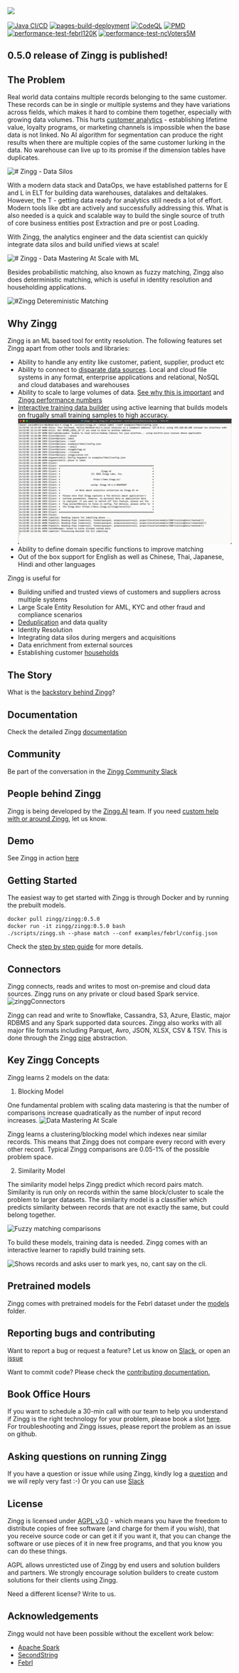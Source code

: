 ![]("https://static.scarf.sh/a.png?x-pxid=b96858f2-6fe2-4fdf-a68b-946527ca3daf")

[![Java CI/CD](https://github.com/zinggAI/zingg/actions/workflows/build.yml/badge.svg)](https://github.com/zinggAI/zingg/actions/workflows/build.yml)
[![pages-build-deployment](https://github.com/zinggAI/zingg/actions/workflows/pages/pages-build-deployment/badge.svg)](https://github.com/zinggAI/zingg/actions/workflows/pages/pages-build-deployment)
[![CodeQL](https://github.com/zinggAI/zingg/actions/workflows/codeql.yml/badge.svg)](https://github.com/zinggAI/zingg/actions/workflows/codeql.yml)
[![PMD](https://github.com/zinggAI/zingg/actions/workflows/pmd.yml/badge.svg)](https://github.com/zinggAI/zingg/actions/workflows/pmd.yml)
[![performance-test-febrl120K](https://github.com/zinggAI/zingg/actions/workflows/perfTest-febrl120K.yml/badge.svg)](https://github.com/zinggAI/zingg/actions/workflows/perfTest-febrl120K.yml)
[![performance-test-ncVoters5M](https://github.com/zinggAI/zingg/actions/workflows/perfTest-ncVoters5M.yml/badge.svg)](https://github.com/zinggAI/zingg/actions/workflows/perfTest-ncVoters5M.yml)

## 0.5.0 release of Zingg is published!

## The Problem

Real world data contains multiple records belonging to the same customer. These records can be in single or multiple systems and they have variations across fields, which makes it hard to combine them together, especially with growing data volumes. This hurts [customer analytics](docs/bizLeaderSurvey.md) - establishing lifetime value, loyalty programs, or marketing channels is impossible when the base data is not linked. No AI algorithm for segmentation can produce the right results when there are multiple copies of the same customer lurking in the data. No warehouse can live up to its promise if the dimension tables have duplicates. 

![# Zingg - Data Silos](/assets/dataSilos.png)

With a modern data stack and DataOps, we have established patterns for E and L in ELT for building data warehouses, datalakes and deltalakes. However, the T - getting data ready for analytics still needs a lot of effort. Modern tools like dbt are actively and successfully addressing this. What is also needed is a quick and scalable way to build the single source of truth of core business entities post Extraction and pre or post Loading.

With Zingg, the analytics engineer and the data scientist can quickly integrate data silos and build unified views at scale!

![# Zingg - Data Mastering At Scale with ML](/assets/dataMastering.png)

Besides probabilistic matching, also known as fuzzy matching, Zingg also does deterministic matching, which is useful in identity resolution and householding applications.

![#Zingg Detereministic Matching](/assets/deterministicMatching.png)

## Why Zingg

Zingg is an ML based tool for entity resolution. The following features set Zingg apart from other tools and libraries: 
- Ability to handle any entity like customer, patient, supplier, product etc 
- Ability to connect to [disparate data sources](https://docs.zingg.ai/zingg/connectors). Local and cloud file systems in any format, enterprise applications and relational, NoSQL and cloud databases and warehouses
- Ability to scale to large volumes of data. [See why this is important](https://docs.zingg.ai/zingg/zmodels/) and [Zingg performance numbers](https://docs.zingg.ai/zingg/stepbystep/hardwaresizing)
- [Interactive training data builder](https://docs.zingg.ai/zingg/stepbystep/createtrainingdata/label) using active learning that builds models on frugally small training samples to high accuracy.
![Shows records and asks user to mark yes, no, cant say on the cli.](/assets/labelvertical.gif) 
- Ability to define domain specific functions to improve matching  
- Out of the box support for English as well as Chinese, Thai, Japanese, Hindi and other languages

Zingg is useful for
- Building unified and trusted views of customers and suppliers across multiple systems
- Large Scale Entity Resolution for AML, KYC and other fraud and compliance scenarios
- [Deduplication](docs/patient.md) and data quality
- Identity Resolution 
- Integrating data silos during mergers and acquisitions
- Data enrichment from external sources
- Establishing customer [households](docs/households.md)

## The Story

What is the [backstory behind Zingg](https://sonalgoyal.substack.com/p/time-to-zingg)? 

## Documentation

Check the detailed Zingg [documentation](https://docs.zingg.ai/zingg/) 

## Community

Be part of the conversation in the [Zingg Community Slack](https://join.slack.com/t/zinggai/shared_invite/zt-w7zlcnol-vEuqU9m~Q56kLLUVxRgpOA)

## People behind Zingg

Zingg is being developed by the [Zingg.AI](https://www.zingg.ai) team. If you need [custom help with or around Zingg](https://www.zingg.ai/company/consulting), let us know. 

## Demo

See Zingg in action [here](https://www.youtube.com/watch?v=zOabyZxN9b0)

## Getting Started

The easiest way to get started with Zingg is through Docker and by running the prebuilt models.
```
docker pull zingg/zingg:0.5.0
docker run -it zingg/zingg:0.5.0 bash
./scripts/zingg.sh --phase match --conf examples/febrl/config.json
``` 

Check the [step by step guide](https://docs.zingg.ai/zingg/stepbystep) for more details.

## Connectors

Zingg connects, reads and writes to most on-premise and cloud data sources. Zingg runs on any private or cloud based Spark service.
![zinggConnectors](assets/zinggOSS.png)

Zingg can read and write to Snowflake, Cassandra, S3, Azure, Elastic, major RDBMS and any Spark supported data sources. Zingg also works with all major file formats including Parquet, Avro, JSON, XLSX, CSV & TSV. This is done through the Zingg [pipe](docs/dataSourcesAndSinks/pipes.md) abstraction.  

## Key Zingg Concepts

Zingg learns 2 models on the data:

1. Blocking Model

One fundamental problem with scaling data mastering is that the number of comparisons increase quadratically as the number of input record increases.
![Data Mastering At Scale](/assets/fuzzymatchingcomparisons.jpg)


Zingg learns a clustering/blocking model which indexes near similar records. This means that Zingg does not compare every record with every other record. Typical Zingg comparisons are 0.05-1% of the possible problem space.

2. Similarity Model 

The similarity model helps Zingg predict which record pairs match. Similarity is run only on records within the same block/cluster to scale the problem to larger datasets. The similarity model is a classifier which predicts similarity between records that are not exactly the same, but could belong together.

![Fuzzy matching comparisons](/assets/dataMatching.jpg) 

To build these models, training data is needed. Zingg comes with an interactive learner to rapidly build training sets. 

![Shows records and asks user to mark yes, no, cant say on the cli.](assets/labelallvertical.gif) 

## Pretrained models

Zingg comes with pretrained models for the Febrl dataset under the [models](models) folder.

## Reporting bugs and contributing 

Want to report a bug or request a feature? Let us know on [Slack](https://join.slack.com/t/zinggai/shared_invite/zt-w7zlcnol-vEuqU9m~Q56kLLUVxRgpOA), or open an [issue](https://github.com/zinggAI/zingg/issues/new/choose)

Want to commit code? Please check the [contributing documentation.](https://docs.zingg.ai/zingg/contributing)

## Book Office Hours

If you want to schedule a 30-min call with our team to help you understand if Zingg is the right technology for your problem, please book a slot [here](https://calendly.com/sonalgoyal/30min). For troubleshooting and Zingg issues, please report the problem as an issue on github. 

## Asking questions on running Zingg

If you have a question or issue while using Zingg, kindly log a [question](https://github.com/zinggAI/zingg/issues/new/choose) and we will reply very fast :-) 
Or you can use [Slack](https://join.slack.com/t/zinggai/shared_invite/zt-w7zlcnol-vEuqU9m~Q56kLLUVxRgpOA)

## License

Zingg is licensed under [AGPL v3.0](https://www.gnu.org/licenses/agpl-3.0.en.html) - which means you have the freedom to distribute copies of free software (and charge for them if you wish), that you receive source code or can get it if you want it, that you can change the software or use pieces of it in new free programs, and that you know you can do these things.

AGPL allows unresticted use of Zingg by end users and solution builders and partners. We strongly encourage solution builders to create custom solutions for their clients using Zingg.   

Need a different license? Write to us.


## Acknowledgements

Zingg would not have been possible without the excellent work below:
- [Apache Spark](https://spark.apache.org)
- [SecondString](http://secondstring.sourceforge.net/)
- [Febrl](http://users.cecs.anu.edu.au/~Peter.Christen/Febrl/febrl-0.3/febrldoc-0.3/)

